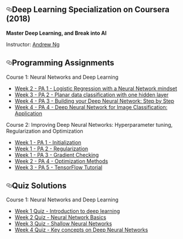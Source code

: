 

  
<article class="markdown-body entry-content" itemprop="text"><h1><a id="user-content-deep-learning-specialization-on-coursera" class="anchor" aria-hidden="true" href="#deep-learning-specialization-on-coursera"><svg class="octicon octicon-link" viewBox="0 0 16 16" version="1.1" width="16" height="16" aria-hidden="true"><path fill-rule="evenodd" d="M4 9h1v1H4c-1.5 0-3-1.69-3-3.5S2.55 3 4 3h4c1.45 0 3 1.69 3 3.5 0 1.41-.91 2.72-2 3.25V8.59c.58-.45 1-1.27 1-2.09C10 5.22 8.98 4 8 4H4c-.98 0-2 1.22-2 2.5S3 9 4 9zm9-3h-1v1h1c1 0 2 1.22 2 2.5S13.98 12 13 12H9c-.98 0-2-1.22-2-2.5 0-.83.42-1.64 1-2.09V6.25c-1.09.53-2 1.84-2 3.25C6 11.31 7.55 13 9 13h4c1.45 0 3-1.69 3-3.5S14.5 6 13 6z"></path></svg></a>Deep Learning Specialization on Coursera (2018)</h1>

<p><strong>Master Deep Learning, and Break into AI</strong></p>
<p>Instructor: <a href="http://www.andrewng.org/" rel="nofollow">Andrew Ng</a></p>

<h2><a id="user-content-programming-assignments" class="anchor" aria-hidden="true" href="#programming-assignments"><svg class="octicon octicon-link" viewBox="0 0 16 16" version="1.1" width="16" height="16" aria-hidden="true"><path fill-rule="evenodd" d="M4 9h1v1H4c-1.5 0-3-1.69-3-3.5S2.55 3 4 3h4c1.45 0 3 1.69 3 3.5 0 1.41-.91 2.72-2 3.25V8.59c.58-.45 1-1.27 1-2.09C10 5.22 8.98 4 8 4H4c-.98 0-2 1.22-2 2.5S3 9 4 9zm9-3h-1v1h1c1 0 2 1.22 2 2.5S13.98 12 13 12H9c-.98 0-2-1.22-2-2.5 0-.83.42-1.64 1-2.09V6.25c-1.09.53-2 1.84-2 3.25C6 11.31 7.55 13 9 13h4c1.45 0 3-1.69 3-3.5S14.5 6 13 6z"></path></svg></a>Programming Assignments</h2>
<p>Course 1: Neural Networks and Deep Learning</p>

<ul>
<li><a href="https://github.com/kehsan/Deep-Learning-and-Neural-Networks/blob/master/Improving%20Deep%20Neural%20Networks%20Hyperparameter%20tuning-%20Regularization%20and%20Optimization/Logistic%2BRegression%2Bwith%2Ba%2BNeural%2BNetwork%2Bmindset%2Bv5.ipynb"> Week 2 - PA 1 - Logistic Regression with a Neural Network mindset </a></li>
  
<li><a href="https://github.com/kehsan/Deep-Learning-and-Neural-Networks/blob/master/Improving%20Deep%20Neural%20Networks%20Hyperparameter%20tuning-%20Regularization%20and%20Optimization/Planar%2Bdata%2Bclassification%2Bwith%2Bone%2Bhidden%2Blayer%2Bv5.ipynb"> Week 3 - PA 2 - Planar data classification with one hidden layer </a></li>

<li><a href="https://github.com/kehsan/Deep-Learning-and-Neural-Networks/blob/master/Improving%20Deep%20Neural%20Networks%20Hyperparameter%20tuning-%20Regularization%20and%20Optimization/Building%2Byour%2BDeep%2BNeural%2BNetwork%2B-%2BStep%2Bby%2BStep%2Bv8.ipynb"> Week 4 - PA 3 - Building your Deep Neural Network: Step by Step </a></li>

<li><a href="https://github.com/kehsan/Deep-Learning-and-Neural-Networks/blob/master/Improving%20Deep%20Neural%20Networks%20Hyperparameter%20tuning-%20Regularization%20and%20Optimization/Deep%2BNeural%2BNetwork%2B-%2BApplication%2Bv8.ipynb"> Week 4 - PA 4 - Deep Neural Network for Image Classification: Application </a></li>
</ul>



<p>Course 2: Improving Deep Neural Networks: Hyperparameter tuning, Regularization and Optimization</p>
<ul>
<li><a href="">Week 1 - PA 1 - Initialization</a></li>
<li><a href="">Week 1 - PA 2 - Regularization</a></li>
<li><a href="">Week 1 - PA 3 - Gradient Checking</a></li>
<li><a href="">Week 2 - PA 4 - Optimization Methods</a></li>
<li><a href="">Week 3 - PA 5 - TensorFlow Tutorial</a></li>
</ul>
</li>

<h2><a id="user-content-quiz-solutions" class="anchor" aria-hidden="true" href="#quiz-solutions"><svg class="octicon octicon-link" viewBox="0 0 16 16" version="1.1" width="16" height="16" aria-hidden="true"><path fill-rule="evenodd" d="M4 9h1v1H4c-1.5 0-3-1.69-3-3.5S2.55 3 4 3h4c1.45 0 3 1.69 3 3.5 0 1.41-.91 2.72-2 3.25V8.59c.58-.45 1-1.27 1-2.09C10 5.22 8.98 4 8 4H4c-.98 0-2 1.22-2 2.5S3 9 4 9zm9-3h-1v1h1c1 0 2 1.22 2 2.5S13.98 12 13 12H9c-.98 0-2-1.22-2-2.5 0-.83.42-1.64 1-2.09V6.25c-1.09.53-2 1.84-2 3.25C6 11.31 7.55 13 9 13h4c1.45 0 3-1.69 3-3.5S14.5 6 13 6z"></path></svg></a>Quiz Solutions</h2>

<p>Course 1: Neural Networks and Deep Learning</p>
<ul>
<li><a href="">Week 1 Quiz - Introduction to deep learning</a></li>
<li><a href="">Week 2 Quiz - Neural Network Basics</a></li>
<li><a href="">Week 3 Quiz - Shallow Neural Networks</a></li>
<li><a href="">Week 4 Quiz - Key concepts on Deep Neural Networks</a></li>
</ul>
</li>
